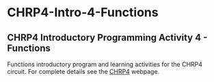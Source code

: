 # CHRP4-Intro-4-Functions

## CHRP4 Introductory Programming Activity 4 - Functions

Functions introductory program and learning activities for the CHRP4 circuit.
For complete details see the [CHRP4](https://mirobo.tech/chrp4) webpage.